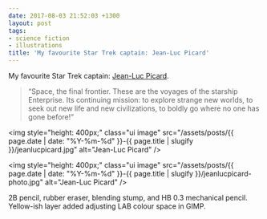 ```yaml
---
date: 2017-08-03 21:52:03 +1300
layout: post
tags:
- science fiction
- illustrations
title: 'My favourite Star Trek captain: Jean-Luc Picard'
---
```


My favourite Star Trek captain: [Jean-Luc Picard](http://www.startrek.com/database_article/picard-jean-luc).

<blockquote>&ldquo;Space, the final frontier. These are the voyages of the starship Enterprise. Its continuing mission: to explore strange new worlds, to seek out new life and new civilizations, to boldly go where no one has gone before!&rdquo;</blockquote>

<img style="height: 400px;" class="ui image" src="/assets/posts/{{ page.date | date: "%Y-%m-%d" }}-{{ page.title | slugify }}/jeanlucpicard.jpg" alt="Jean-Luc Picard" />


<img style="height: 400px;" class="ui image" src="/assets/posts/{{ page.date | date: "%Y-%m-%d" }}-{{ page.title | slugify }}/jeanlucpicard-photo.jpg" alt="Jean-Luc Picard" />


2B pencil, rubber eraser, blending stump, and HB 0.3 mechanical pencil. Yellow-ish layer added adjusting LAB colour space in GIMP.
